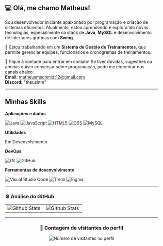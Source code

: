 ## 💻 Olá, me chamo Matheus!

Sou desenvolvedor iniciante apaixonado por programação e criação de sistemas eficientes. Atualmente, estou aprendendo e explorando novas tecnologias, especialmente na stack de **Java**, **MySQL** e desenvolvimento de interfaces gráficas com **Swing**.

🔭 Estou trabalhando em um **Sistema de Gestão de Treinamentos**, que permite gerenciar equipes, funcionários e cronogramas de treinamentos.

💬 Fique à vontade para entrar em contato! Se tiver dúvidas, sugestões ou apenas quiser conversar sobre programação, pode me encontrar nos canais abaixo:  
**Email:** [matheusmschmidt12@gmail.com](mailto:matheusmschmidt12@gmail.com)  
**Discord:** "theuzinm"

---
## Minhas Skills

**Aplicações e dados**

![Java](https://img.shields.io/badge/-Java-333333?style=flat&logo=Java&logoColor=007396)
![JavaScript](https://img.shields.io/badge/-JavaScript-333333?style=flat&logo=javascript)
![HTML5](https://img.shields.io/badge/-HTML5-333333?style=flat&logo=HTML5)
![CSS](https://img.shields.io/badge/-CSS-333333?style=flat&logo=CSS3&logoColor=1572B6)
![MySQL](https://img.shields.io/badge/-MySQL-333333?style=flat&logo=mysql)

**Utilidades**

Em Desenvolvimento

**DevOps**

![Git](https://img.shields.io/badge/-Git-333333?style=flat&logo=git)
![GitHub](https://img.shields.io/badge/-GitHub-333333?style=flat&logo=github)

**Ferramentas de desenvolvimento**

![Visual Studio Code](https://img.shields.io/badge/-Visual%20Studio%20Code-333333?style=flat&logo=visual-studio-code&logoColor=007ACC)
![Trello](https://img.shields.io/badge/-Trello-333333?style=flat&logo=trello&logoColor=007ACC)
![Figma](https://img.shields.io/badge/-Figma-333333?style=flat&logo=figma&logoColor=007ACC)

---

### ⚙️ Análise do GitHub

<table>
  <tr>
    <td>
      <img
        align="left"
        src="https://github-readme-stats.vercel.app/api?username=Arescoderx&theme=prussian&hide_border=false&include_all_commits=true"
        alt="Github Stats"
      />
    </td>
    <td>
      <img
        align="left"
        src="https://github-readme-stats.vercel.app/api/top-langs/?username=Arescoderx&theme=prussian&hide_border=false&include_all_commits=true&count_private=true&layout=compact"
        alt="Github Stats"
      />
    </td>
  </tr>
</table>

---


<div align="center">
  <h3><b>📍 Contagem de visitantes do perfil</b></h3>
</div>

<p align="center">
  <img
    src="https://profile-counter.glitch.me/Arescoderx/count.svg"
    alt="Número de visitantes no perfil"
  />
</p>
